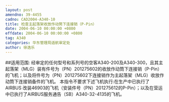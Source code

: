 ```yaml
---
layout: post
amendno: 39-4455
cadno: CAD2004-A340-10
title: 检查主起落架收放作动筒下连接销（P-Pin）
date: 2004-06-10 00:00:00 +0800
effdate: 2004-06-10 00:00:00 +0800
tag: A340
categories: 华东管理局适航审定处
author: 徐逸乐
---
```


##适用范围:
经审定的任何型号和系列号的空客A340-200及A340-300，且其主起落架（MLG）装有件号为（PN）201275602的收放作动筒下连接销（P-Pin）的飞机；以及将件号为（PN）201275602下连接销作为主起落架（MLG）收放作动筒下连接销备件的飞机。
本指令不要求下述飞机执行:在生产中已执行了 AIRBUS 改装46903的飞机（安装件号（PN）201275612的P-Pin）；以及在营运中已执行了AIRBUS服务通告（SB）A340-32-4135的飞机。

